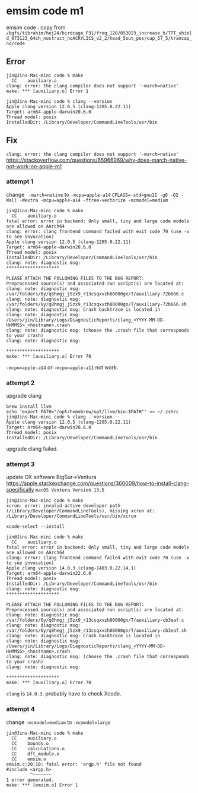# emsim code m1
emsim code : copy from `/bgfs/tibrahim/hej24/birdcage_P31/freq_120/053023_increase_h/TTT_shield_073123_64ch_nostruct_noACRYLICS_v2_2/head_5out_pos/cap_57_5/trancap_no/code`

## Error
```
jin@Jins-Mac-mini code % make
  CC    auxiliary.o
clang: error: the clang compiler does not support '-march=native'
make: *** [auxiliary.o] Error 1
```

```
jin@Jins-Mac-mini code % clang --version
Apple clang version 12.0.5 (clang-1205.0.22.11)
Target: arm64-apple-darwin20.6.0
Thread model: posix
InstalledDir: /Library/Developer/CommandLineTools/usr/bin
```

## Fix
`clang: error: the clang compiler does not support '-march=native'`
https://stackoverflow.com/questions/65966969/why-does-march-native-not-work-on-apple-m1 

### attempt 1
change ` -march=native` to `-mcpu=apple-a14`
```CFLAGS=-std=gnu11 -g0 -O2 -Wall -Wextra -mcpu=apple-a14 -ftree-vectorize -mcmodel=medium ```
```
jin@Jins-Mac-mini code % make 
  CC    auxiliary.o
fatal error: error in backend: Only small, tiny and large code models are allowed on AArch64
clang: error: clang frontend command failed with exit code 70 (use -v to see invocation)
Apple clang version 12.0.5 (clang-1205.0.22.11)
Target: arm64-apple-darwin20.6.0
Thread model: posix
InstalledDir: /Library/Developer/CommandLineTools/usr/bin
clang: note: diagnostic msg: 
********************

PLEASE ATTACH THE FOLLOWING FILES TO THE BUG REPORT:
Preprocessed source(s) and associated run script(s) are located at:
clang: note: diagnostic msg: /var/folders/6y/q8hmgj_j5zx9_r13csqxvzh80000gn/T/auxiliary-72b666.c
clang: note: diagnostic msg: /var/folders/6y/q8hmgj_j5zx9_r13csqxvzh80000gn/T/auxiliary-72b666.sh
clang: note: diagnostic msg: Crash backtrace is located in
clang: note: diagnostic msg: /Users/jin/Library/Logs/DiagnosticReports/clang_<YYYY-MM-DD-HHMMSS>_<hostname>.crash
clang: note: diagnostic msg: (choose the .crash file that corresponds to your crash)
clang: note: diagnostic msg: 

********************
make: *** [auxiliary.o] Error 70
```

`-mcpu=apple-a14` or `-mcpu=apple-a11` not work. 

### attempt 2
upgrade clang
```
brew install llvm
echo 'export PATH="/opt/homebrew/opt/llvm/bin:$PATH"' >> ~/.zshrc
jin@Jins-Mac-mini code % clang --version                                                  
Apple clang version 12.0.5 (clang-1205.0.22.11)
Target: arm64-apple-darwin20.6.0
Thread model: posix
InstalledDir: /Library/Developer/CommandLineTools/usr/bin
```
upgrade clang failed.


### attempt 3
update OX software BigSur->Ventura
https://apple.stackexchange.com/questions/360009/how-to-install-clang-specifically 
`macOS Ventura Version 13.5`

```
jin@Jins-Mac-mini code % make
xcrun: error: invalid active developer path (/Library/Developer/CommandLineTools), missing xcrun at: /Library/Developer/CommandLineTools/usr/bin/xcrun
```

```
xcode-select --install
```

```
jin@Jins-Mac-mini code % make        
  CC    auxiliary.o
fatal error: error in backend: Only small, tiny and large code models are allowed on AArch64
clang: error: clang frontend command failed with exit code 70 (use -v to see invocation)
Apple clang version 14.0.3 (clang-1403.0.22.14.1)
Target: arm64-apple-darwin22.6.0
Thread model: posix
InstalledDir: /Library/Developer/CommandLineTools/usr/bin
clang: note: diagnostic msg: 
********************

PLEASE ATTACH THE FOLLOWING FILES TO THE BUG REPORT:
Preprocessed source(s) and associated run script(s) are located at:
clang: note: diagnostic msg: /var/folders/6y/q8hmgj_j5zx9_r13csqxvzh80000gn/T/auxiliary-cb3eaf.c
clang: note: diagnostic msg: /var/folders/6y/q8hmgj_j5zx9_r13csqxvzh80000gn/T/auxiliary-cb3eaf.sh
clang: note: diagnostic msg: Crash backtrace is located in
clang: note: diagnostic msg: /Users/jin/Library/Logs/DiagnosticReports/clang_<YYYY-MM-DD-HHMMSS>_<hostname>.crash
clang: note: diagnostic msg: (choose the .crash file that corresponds to your crash)
clang: note: diagnostic msg: 

********************
make: *** [auxiliary.o] Error 70
```

`clang` is `14.0.3`. probably have to check Xcode. 

### attempt 4
change `-mcmodel=medium` to `-mcmodel=large`

```
jin@Jins-Mac-mini code % make
  CC    auxiliary.o
  CC    bounds.o
  CC    calculations.o
  CC    dft_module.o
  CC    emsim.o
emsim.c:20:10: fatal error: 'argp.h' file not found
#include <argp.h>
         ^~~~~~~~
1 error generated.
make: *** [emsim.o] Error 1
```
